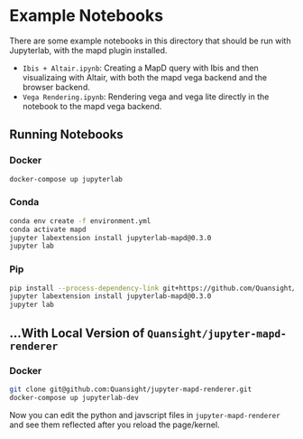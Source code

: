 # Example Notebooks

There are some example notebooks in this directory that should be run with Jupyterlab, with the mapd plugin installed.


* `Ibis + Altair.ipynb`: Creating a MapD query with Ibis and then visualizaing with Altair, with both the mapd vega backend and the browser backend.
* `Vega Rendering.ipynb`: Rendering vega and vega lite directly in the notebook to the mapd vega backend.

## Running Notebooks

### Docker

```bash
docker-compose up jupyterlab
```

### Conda

```bash
conda env create -f environment.yml
conda activate mapd
jupyter labextension install jupyterlab-mapd@0.3.0
jupyter lab
```

### Pip

```bash
pip install --process-dependency-link git+https://github.com/Quansight/jupyter-mapd-renderer.git@setup.py
jupyter labextension install jupyterlab-mapd@0.3.0
jupyter lab
```


## ...With Local Version of `Quansight/jupyter-mapd-renderer`

### Docker

```bash
git clone git@github.com:Quansight/jupyter-mapd-renderer.git
docker-compose up jupyterlab-dev
```

Now you can edit the python and javscript files in `jupyter-mapd-renderer` and
see them reflected after you reload the page/kernel.
